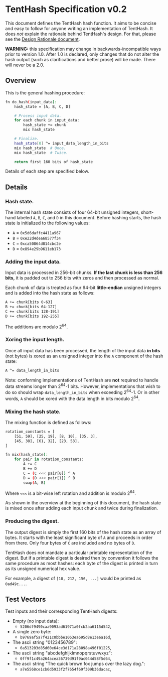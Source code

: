# TentHash Specification v0.2

This document defines the TentHash hash function.  It aims to be concise and easy to follow for anyone writing an implementation of TentHash.  It does *not* explain the rationale behind TentHash's design.  For that, please see the [Design Rationale document](design_rationale.md).

**WARNING:** this specification may change in backwards-incompatible ways prior to version 1.0.  After 1.0 is declared, only changes that do not alter the hash output (such as clarifications and better prose) will be made.  There will never be a 2.0.


## Overview

This is the general hashing procedure:

```sh
fn do_hash(input_data):
    hash_state = [A, B, C, D]

    # Process input data.
    for each chunk in input_data:
        hash_state += chunk
        mix hash_state

    # Finalize.
    hash_state[0] ^= input_data_length_in_bits
    mix hash_state  # Once.
    mix hash_state  # Twice.

    return first 160 bits of hash_state
```

Details of each step are specified below.


## Details

### Hash state.

The internal hash state consists of four 64-bit unsigned integers, short-hand labeled `A`, `B`, `C`, and `D` in this document.  Before hashing starts, the hash state is initialized to the following values:

- `A` = `0x5d6daffc4411a967`
- `B` = `0xe22d4dea68577f34`
- `C` = `0xca50864d814cbc2e`
- `D` = `0x894e29b9611eb173`


### Adding the input data.

Input data is processed in 256-bit chunks.  **If the last chunk is less than 256 bits,** it is padded out to 256 bits with zeros and then processed as normal.

Each chunk of data is treated as four 64-bit **little-endian** unsigned integers and is added into the hash state as follows:

```sh
A += chunk[bits 0-63]
B += chunk[bits 64-127]
C += chunk[bits 128-191]
D += chunk[bits 192-255]
```

The additions are modulo 2<sup>64</sup>.


### Xoring the input length.

Once all input data has been processed, the length of the input data **in bits** (not bytes) is xored as an unsigned integer into the `A` component of the hash state:

```sh
A ^= data_length_in_bits
```

Note: conforming implementations of TentHash are **not** required to handle data streams longer than 2<sup>64</sup>-1 bits.  However, implementations that wish to do so should wrap `data_length_in_bits` when exceeding 2<sup>64</sup>-1.  Or in other words, `A` should be xored with the data length in bits modulo 2<sup>64</sup>.


### Mixing the hash state.

The mixing function is defined as follows:

```sh
rotation_constants = [
    [51, 59], [25, 19], [8, 10], [35, 3],
    [45, 38], [61, 32], [23, 53],
]

fn mix(hash_state):
    for pair in rotation_constants:
        A += C
        B += D
        C = (C <<< pair[0]) ^ A
        D = (D <<< pair[1]) ^ B
        swap(A, B)
```

Where `<<<` is a bit-wise left rotation and addition is modulo 2<sup>64</sup>.

As shown in the overview at the beginning of this document, the hash state is mixed once after adding each input chunk and twice during finalization.


### Producing the digest.

The output digest is simply the first 160 bits of the hash state as an array of bytes.  It starts with the least significant byte of `A` and proceeds in order from there.  Only four bytes of `C` are included and no bytes of `D`.

TentHash does not mandate a particular printable representation of the digest.  But if a printable digest is desired then by convention it follows the same procedure as most hashes: each byte of the digest is printed in turn as its unsigned numerical hex value.

For example, a digest of `[10, 212, 156, ...]` would be printed as `0ad49c...`.


## Test Vectors

Test inputs and their corresponding TentHash digests:

- Empty (no input data):
    - `5206df9490caa9093ad61971a0fcb2aa6115d542`,
- A single zero byte:
    - `b9769af5a7f421c0bbbe1063ea695d8e13e6a16d`,
- The ascii string "0123456789":
    - `6a513203d85d60e64ce3d171a28098a496f01225`,
- The ascii string "abcdefghijklmnopqrstuvwxyz":
    - `0ff9f1c49a264acea36739d91f9ac044d58f5d64`,
- The ascii string "The quick brown fox jumps over the lazy dog.":
    - `a7e5568ce1cb6d5933f2f7654f69f309b36dacac`,
